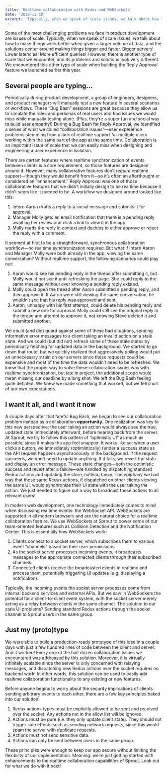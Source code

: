 ```yaml
---
title: 'Realtime collaboration with Redux and WebSockets'
date: '2020-11-18'
excerpt: 'Typically, when we speak of scale issues, we talk about how to make things work better when given a larger volume of data, and the solutions center around making things bigger and faster. However, there is another type of scale that we encounter, and its problems and solutions look very different.'
---
```


Some of the most challenging problems we face in product development are issues of scale. Typically, when we speak of scale issues, we talk about how to make things work better when given a larger volume of data, and the solutions center around making things bigger and faster. Bigger servers! Lower latencies! More efficient queries! However, there is another type of scale that we encounter, and its problems and solutions look very different. We encountered this other type of scale when building the Reply Approval feature we launched earlier this year.

## Several people are typing…

Periodically during product development, a group of engineers, designers, and product managers will manually test a new feature in several scenarios or workflows. These “Bug Bash” sessions are great because they allow us to simulate the roles and personas of real users and find issues we would miss while manually testing alone. (Plus, they’re a super fun and social way to build user empathy!) During a Bug Bash for Reply Approval, we identified a series of what we called “collaboration issues”—user experience problems stemming from a lack of realtime support for multiple users working within the same part of the app at the same time. Collaboration is an important issue of scale that we can easily miss when designing and engineering a user experience in isolation.

There are certain features where realtime synchronization of events between clients is a core requirement, so those features are designed around it. However, many collaborative features don’t _require_ realtime support—though they would benefit from it—so it’s often an afterthought or considered an “enhancement.” Reply Approval was one of those collaborative features that we didn’t initially design to be realtime because it didn’t seem like it needed to be. A workflow we designed around looked like this:

1. Intern Aaron drafts a reply to a social message and submits it for approval.
2. Manager Molly gets an email notification that there is a pending reply awaiting her review and click a link to view it in the app.
3. Molly reads the reply in context and decides to either approve or reject the reply with a comment.

It seemed at first to be a straightforward, synchronous collaboration workflow—no realtime synchronization required. But what if Intern Aaron and Manager Molly were both already in the app, viewing the same conversation? Without realtime support, the following scenarios could play out:

1. Aaron would see his pending reply in the thread after submitting it, but Molly would not see it until refreshing the page. She could reply to the same message without ever knowing a pending reply existed.
2. Molly could open the thread after Aaron submitted a pending reply, and then approve it. If Aaron were still viewing the same conversation, he wouldn’t see that his reply was approved and sent.
3. Aaron, unhappy with his first attempt, could delete his pending reply and submit a new one for approval. Molly could still see the original reply in the thread and attempt to approve it, not knowing Steve deleted it and submitted another.

We could (and did) guard against some of these bad situations, sending informative error messages to a client taking an invalid action on a stale state. And we could (but did not) refresh some of these stale states by periodically fetching for updated data in the background. We started to go down that route, but we quickly realized that aggressively polling would put an unnecessary strain on our servers since these requests could be expensive and most of the time the data wouldn’t need to be refreshed. We knew that the proper way to solve these collaboration issues was with realtime synchronization, but late in project, the additional scope would mean missing our deadline by a long shot. We left the Bug Bash feeling quite deflated. We knew we made something that worked, but we fell short of our own expectations.

## I want it all, and I want it now

A couple days after that fateful Bug Bash, we began to see our collaboration problem instead as a collaboration **opportunity**. One realization was key to this new perspective: the user taking an action would always see the true, updated state immediately afterward, before hearing back from the server. At Sprout, we try to follow this pattern of “optimistic UI” as much as possible, since it makes the app feel snappier. It works like so: when a user clicks a button, we immediately (optimistically) render a success state as the API request happens asynchronously in the background. If the request succeeds, we don’t need to update anything. If it fails, we revert the state and display an error message. These state changes—both the optimistic success and revert after a failure—are handled by dispatching standard Redux actions and updating the store, nothing fancy. The epiphany we had was that these same Redux actions, if dispatched on other clients viewing the same UI, would synchronize their UI state with the user taking the action. We just needed to figure out a way to broadcast these actions to all relevant users!

In modern web development, one technology immediately comes to mind when discussing realtime events: the WebSocket API. WebSockets are supported in all modern browsers and are the natural choice for a realtime collaboration feature. We use WebSockets at Sprout to power some of our team-oriented features such as Collision Detection and the Notification Center. This is essentially how WebSockets work:

1. Clients connect to a socket server, which subscribes them to various event “channels” based on their user permissions.
2. As the socket server processes incoming events, it broadcasts messages to the appropriate connected clients through their subscribed channels.
3. Connected clients receive the broadcasted events in realtime and process them, potentially triggering UI updates (e.g. displaying a notification).

Typically, the incoming events the socket server processes come from internal backend services and external APIs. But we saw in WebSockets the potential for a client-to-client event system, with the socket server merely acting as a relay between clients in the same channel. The solution to our stale UI problems? Sending standard Redux actions through the socket channel to Sprout users in the same group.

## Just my (proto)type

We were able to build a production-ready prototype of this idea in a couple days with just a few hundred lines of code between the client and server. And it worked! Every one of the half dozen collaboration issues we encountered was addressed by this solution. Moreover, it is virtually infinitely scalable since the server is only concerned with relaying messages, and dispatching new Redux actions over the socket requires no backend work! In other words, this solution can be used to easily add realtime collaboration functionality to any existing or new features.

Before anyone begins to worry about the security implications of clients sending arbitrary events to each other, there are a few key principles baked into our solution:

1. Redux actions types must be explicitly allowed to be sent and received over the socket. Any actions not in the allow list will be ignored.
2. Actions must be pure (i.e. they only update client state). They should not trigger side effects such as sending network requests, since this would spam the server with duplicate requests.
3. Actions must not send sensitive data.
4. Actions can only be sent between users in the same group.

These principles were enough to keep our app secure without limiting the flexibility of our implementation. Meaning: we’re just getting started with enhancements to the realtime collaboration capabilities of Sprout. Look out for what we do with it next!
